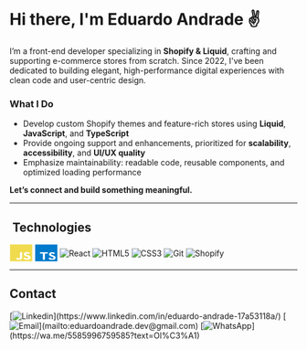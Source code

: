 # Hi there, I'm Eduardo Andrade ✌

I’m a front-end developer specializing in **Shopify & Liquid**, crafting and supporting e-commerce stores from scratch. Since 2022, I've been dedicated to building elegant, high-performance digital experiences with clean code and user-centric design.

### What I Do
-  Develop custom Shopify themes and feature-rich stores using **Liquid**, **JavaScript**, and **TypeScript**
-  Provide ongoing support and enhancements, prioritized for **scalability**, **accessibility**, and **UI/UX quality**
-  Emphasize maintainability: readable code, reusable components, and optimized loading performance

**Let’s connect and build something meaningful.**

---

## ​ Technologies

<div>
  <img align="center" alt="JavaScript" height="30" width="40" src="https://raw.githubusercontent.com/devicons/devicon/master/icons/javascript/javascript-plain.svg">
  <img align="center" alt="TypeScript" height="30" width="40" src="https://raw.githubusercontent.com/devicons/devicon/master/icons/typescript/typescript-plain.svg">
  <img align="center" alt="React" height="30" width="40" src="https://cdn.jsdelivr.net/gh/devicons/devicon/icons/react/react-original-wordmark.svg"/>
  <img align="center" alt="HTML5" height="30" width="40" src="https://cdn.jsdelivr.net/gh/devicons/devicon/icons/html5/html5-original.svg">
  <img align="center" alt="CSS3" height="30" width="40" src="https://cdn.jsdelivr.net/gh/devicons/devicon/icons/css3/css3-original.svg">
  <img align="center" alt="Git" height="30" width="40" src="https://cdn.jsdelivr.net/gh/devicons/devicon/icons/git/git-original.svg">
  <img align="center" alt="Shopify" height="30" width="40" src="https://cdn.jsdelivr.net/gh/devicons/devicon/icons/shopify/shopify-original.svg">
</div>

---

##  Contact

<div>
  [<img src='https://img.shields.io/badge/LinkedIn-0077B5?style=for-the-badge&logo=linkedin&logoColor=white' alt='Linkedin' height='30'>](https://www.linkedin.com/in/eduardo-andrade-17a53118a/)
  [<img src='https://img.shields.io/badge/Email-D14836?style=for-the-badge&logo=gmail&logoColor=white' alt='Email' height='30'>](mailto:eduardoandrade.dev@gmail.com)
  [<img src='https://img.shields.io/badge/WhatsApp-25D366?style=for-the-badge&logo=whatsapp&logoColor=white' alt='WhatsApp' height='30'>](https://wa.me/5585996759585?text=Ol%C3%A1)
</div>
